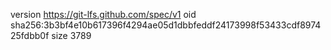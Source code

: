 version https://git-lfs.github.com/spec/v1
oid sha256:3b3bf4e10b617396f4294ae05d1dbbfeddf24173998f53433cdf897425fdbb0f
size 3789
